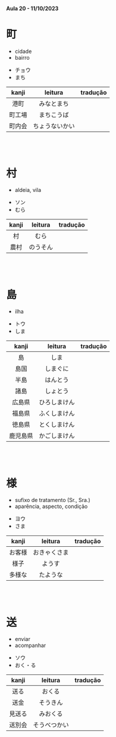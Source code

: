 #### Aula 20 - 11/10/2023


# 町

<ul><li>cidade</li><li>bairro</li></ul>

<ul><li>チョウ</li><li>まち</li></ul>

| kanji | leitura | tradução |
|:---:|:---:|:---:|
| 港町 | みなとまち |  |
| 町工場 | まちこうば |  |
| 町内会 | ちょうないかい |  |

<br><br>


# 村

- aldeia, vila

<ul><li>ソン</li><li>むら</li></ul>

| kanji | leitura | tradução |
|:---:|:---:|:---:|
| 村 | むら |  |
| 農村 | のうそん |  |

<br><br>


# 島

- ilha

<ul><li>トウ</li><li>しま</li></ul>

| kanji | leitura | tradução |
|:---:|:---:|:---:|
| 島 | しま |  |
| 島国 | しまぐに |  |
| 半島 | はんとう |  |
| 諸島 | しょとう |  |
| 広島県 | ひろしまけん |  |
| 福島県 | ふくしまけん |  |
| 徳島県 | とくしまけん |  |
| 鹿児島県 | かごしまけん |  |

<br><br>


# 様

<ul><li>sufixo de tratamento (Sr., Sra.)</li><li>aparência, aspecto, condição</li></ul>

<ul><li>ヨウ</li><li>さま</li></ul>

| kanji | leitura | tradução |
|:---:|:---:|:---:|
| お客様 | おきゃくさま |  |
| 様子 | ようす |  |
| 多様な | たような |  |

<br><br>


# 送

<ul><li>enviar</li><li>acompanhar</li></ul>

<ul><li>ソウ</li><li>おく・る</li></ul>

| kanji | leitura | tradução |
|:---:|:---:|:---:|
| 送る | おくる |  |
| 送金 | そうきん |  |
| 見送る | みおくる |  |
| 送別会 | そうべつかい |  |